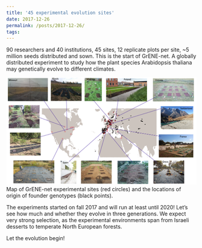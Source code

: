```yaml
---
title: '45 experimental evolution sites'
date: 2017-12-26
permalink: /posts/2017-12-26/
tags:
---
```


90 researchers and 40 institutions, 45 sites, 12 replicate plots per site, ~5 million seeds distributed and sown. This is the start of GrENE-net. A globally distributed experiment to study how the plant species Arabidopsis thaliana may genetically evolve to different climates.

![study_site_tub](../images/map_news.png)
Map of GrENE-net experimental sites (red circles) and the locations of origin of founder genotypes (black points).

The experiments started on fall 2017 and will run at least until 2020! Let’s see how much and whether they evolve in three generations. We expect very strong selection, as the experimental environments span from Israeli desserts to temperate North European forests.

Let the evolution begin!